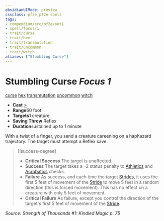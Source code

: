 ```yaml
---
obsidianUIMode: preview
cssclass: pf2e,pf2e-spell
tags:
- compendium/src/pf2e/sot1
- spell/focus/1
- trait/curse
- trait/hex
- trait/transmutation
- trait/uncommon
- trait/witch
aliases: ["Stumbling Curse"]
---
```

# Stumbling Curse *Focus 1*   
[curse](/rules/traits/curse.md)  [hex](/rules/traits/hex-apg.md)  [transmutation](/rules/traits/transmutation.md)  [uncommon](/rules/traits/uncommon.md)  [witch](/rules/traits/witch-apg.md)  

- **Cast** [>](/rules/core-rulebook/chapter-9-playing-the-game.md#Actions "Single Action") 
- **Range**60 foot
- **Targets**1 creature
- **Saving Throw** Reflex
- **Duration**sustained up to 1 minute

With a twist of a finger, you send a creature careening on a haphazard trajectory. The target must attempt a Reflex save.

> [!success-degree] 
> - **Critical Success** The target is unaffected.
> - **Success** The target takes a –2 status penalty to [Athletics](/compendium/skills.md#Athletics) and [Acrobatics](/compendium/skills.md#Acrobatics) checks.
> - **Failure** As success, and each time the target [Strides](/rules/actions/stride.md), it uses the first 5 feet of movement of the [Stride](/rules/actions/stride.md) to move 5 feet in a random direction (this is forced movement). This has no effect on a creature with only 5 feet of movement.
> - **Critical Failure** As failure, except you control the direction of the target's first 5 feet of movement of the [Stride](/rules/actions/stride.md).

*Source: Strength of Thousands #1: Kindled Magic p. 75*